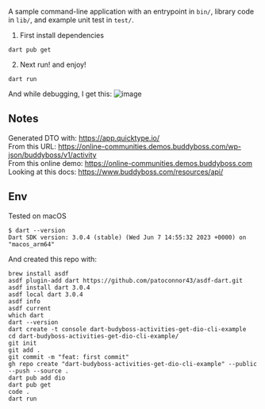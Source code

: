 A sample command-line application with an entrypoint in `bin/`, library code
in `lib/`, and example unit test in `test/`.

1. First install dependencies
```shell
dart pub get
```

2. Next run! and enjoy!
```shell
dart run
```
And while debugging, I get this:
![image](https://github.com/lecksfrawen/dart-budyboss-activities-get-dio-cli-example/assets/303818/2aa05ee0-9126-46ce-aafd-a755826b49b7)


## Notes
Generated DTO with: https://app.quicktype.io/  
From this URL: https://online-communities.demos.buddyboss.com/wp-json/buddyboss/v1/activity  
From this online demo: https://online-communities.demos.buddyboss.com    
Looking at this docs: https://www.buddyboss.com/resources/api/  


## Env
Tested on macOS 
```shell
$ dart --version
Dart SDK version: 3.0.4 (stable) (Wed Jun 7 14:55:32 2023 +0000) on "macos_arm64"
```
And created this repo with:
```shell
brew install asdf
asdf plugin-add dart https://github.com/patoconnor43/asdf-dart.git
asdf install dart 3.0.4
asdf local dart 3.0.4
asdf info
asdf current
which dart
dart --version
dart create -t console dart-budyboss-activities-get-dio-cli-example
cd dart-budyboss-activities-get-dio-cli-example/
git init
git add .
git commit -m "feat: first commit"
gh repo create "dart-budyboss-activities-get-dio-cli-example" --public --push --source .
dart pub add dio
dart pub get
code .
dart run
```

